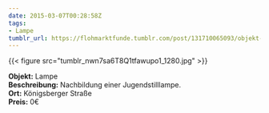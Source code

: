 ```yaml
---
date: 2015-03-07T00:28:58Z
tags:
- Lampe
tumblr_url: https://flohmarktfunde.tumblr.com/post/131710065093/objekt-lampe-beschreibung-nachbildung-einer
---
```

 {{< figure src="tumblr_nwn7sa6T8Q1tfawupo1_1280.jpg" >}}  

**Objekt:** Lampe  
**Beschreibung:** Nachbildung einer Jugendstilllampe.  
**Ort:** Königsberger Straße  
**Preis:** 0€
